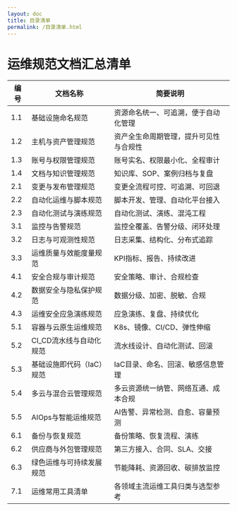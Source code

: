 ```yaml
---
layout: doc
title: 目录清单
permalink: /目录清单.html
---
```

# 运维规范文档汇总清单

| 编号 | 文档名称 | 简要说明 |
|------|-----------------------------|--------------------------------------------------|
| 1.1  | 基础设施命名规范             | 资源命名统一、可追溯，便于自动化管理            |
| 1.2  | 主机与资产管理规范           | 资产全生命周期管理，提升可见性与合规性          |
| 1.3  | 账号与权限管理规范           | 账号实名、权限最小化、全程审计                  |
| 1.4  | 文档与知识管理规范           | 知识库、SOP、案例归档与复盘                      |
| 2.1  | 变更与发布管理规范           | 变更全流程可控、可追溯、可回退                  |
| 2.2  | 自动化运维与脚本规范         | 脚本开发、管理、自动化平台接入                  |
| 2.3  | 自动化测试与演练规范         | 自动化测试、演练、混沌工程                      |
| 3.1  | 监控与告警规范               | 监控全覆盖、告警分级、闭环处理                  |
| 3.2  | 日志与可观测性规范           | 日志采集、结构化、分布式追踪                    |
| 3.3  | 运维质量与效能度量规范       | KPI指标、报告、持续改进                        |
| 4.1  | 安全合规与审计规范           | 安全策略、审计、合规检查                        |
| 4.2  | 数据安全与隐私保护规范       | 数据分级、加密、脱敏、合规                      |
| 4.3  | 运维安全应急演练规范         | 应急演练、复盘、持续优化                        |
| 5.1  | 容器与云原生运维规范         | K8s、镜像、CI/CD、弹性伸缩                      |
| 5.2  | CI_CD流水线与自动化规范      | 流水线设计、自动化测试、回滚                    |
| 5.3  | 基础设施即代码（IaC）规范    | IaC目录、命名、回滚、敏感信息管理               |
| 5.4  | 多云与混合云管理规范         | 多云资源统一纳管、网络互通、成本合规            |
| 5.5  | AIOps与智能运维规范          | AI告警、异常检测、自愈、容量预测                |
| 6.1  | 备份与恢复规范               | 备份策略、恢复流程、演练                        |
| 6.2  | 供应商与外包管理规范         | 第三方接入、合同、SLA、交接                    |
| 6.3  | 绿色运维与可持续发展规范     | 节能降耗、资源回收、碳排放监控                  |
| 7.1  | 运维常用工具清单             | 各领域主流运维工具归类与选型参考                |